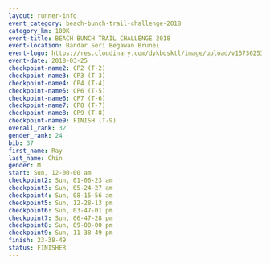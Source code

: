 ```yaml
---
layout: runner-info 
event_category: beach-bunch-trail-challenge-2018 
category_km: 100K 
event-title: BEACH BUNCH TRAIL CHALLENGE 2018 
event-location: Bandar Seri Begawan Brunei 
event-logo: https://res.cloudinary.com/dykbosktl/image/upload/v1573625354/Logo/Logo_qug4sc.jpg 
event-date: 2018-03-25 
checkpoint-name2: CP2 (T-2) 
checkpoint-name3: CP3 (T-3) 
checkpoint-name4: CP4 (T-4) 
checkpoint-name5: CP6 (T-5) 
checkpoint-name6: CP7 (T-6) 
checkpoint-name7: CP8 (T-7) 
checkpoint-name8: CP9 (T-8) 
checkpoint-name9: FINISH (T-9) 
overall_rank: 32
gender_rank: 24
bib: 37
first_name: Ray
last_name: Chin
gender: M
start: Sun, 12-00-00 am
checkpoint2: Sun, 01-06-23 am
checkpoint3: Sun, 05-24-27 am
checkpoint4: Sun, 08-15-56 am
checkpoint5: Sun, 12-28-13 pm
checkpoint6: Sun, 03-47-01 pm
checkpoint7: Sun, 06-47-28 pm
checkpoint8: Sun, 09-00-00 pm
checkpoint9: Sun, 11-38-49 pm
finish: 23-38-49
status: FINISHER
---
```

